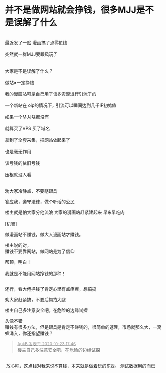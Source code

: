 # 并不是做网站就会挣钱，很多MJJ是不是误解了什么


<br />
最近发了一贴 漫画搞了点零花钱<br />
<br />
突然就一群MJJ要跟风玩了<br />
<br />
<br />
大家是不是误解了什么？<br />
<br />
做站≠一定挣钱<br />
<br />
我的漫画站可是自己用了很多资源进行引流了的<br />
<br />
一个新站在 oip的情况下，引流可以瞬间达到几千IP初始值<br />
<br />
如果一个MJJ啥都没有<br />
<br />
就算买了VPS 买了域名<br />
<br />
拿到了全套采集，把网站做起来了<br />
<br />
也是毫无作用<br />
<br />
该亏钱的依旧亏钱<br />
<br />
压根就没人看<br />
<br />
<br />
劝大家冷静点，不要瞎跟风

答应我，遵守法律，做个听话的公民

楼主就是怕大家分他流浪 大家的漫画站赶紧建起来 早来早吃肉<br />
<br />
[机智]<br />
<img id="aimg_BYfUQ" onclick="zoom(this, this.src, 0, 0, 0)" class="zoom" src="https://i.w3tt.com/images/o1YZv.png" onmouseover="img_onmouseoverfunc(this)" onload="thumbImg(this)" border="0" alt="" />

做漫画站不赚钱，做大人漫画站才赚钱。

楼主说的对，<br />
赚钱不要靠网站，做网站是为了信仰 

帮顶，明白！<br />
<br />
我就是不能用网站挣钱的那种！<br />
<br />
<img src="static/image/smiley/default/lol.gif" smilieid="12" border="0" alt="" /><img src="static/image/smiley/default/lol.gif" smilieid="12" border="0" alt="" /><img src="static/image/smiley/default/lol.gif" smilieid="12" border="0" alt="" />

还行，看大佬挣钱了肯定心里有点痒痒，想搞搞<img src="static/image/smiley/default/lol.gif" smilieid="12" border="0" alt="" />

劝大家赶紧搞，不要后悔拍大腿

楼主自己多注意安全吧，在危险的边缘试探 <img src="static/image/smiley/yct/008.gif" smilieid="39" border="0" alt="" />

头像不错<br />
赚钱有很多方法，但是跟风是肯定不赚钱的，很简单的道理，市场就那么大，一窝蜂涌入，你还指望赚钱？

<div class="quote"><blockquote><font size="2"><a href="https://www.hostloc.com/forum.php?mod=redirect&amp;goto=findpost&amp;pid=9342159&amp;ptid=757685" target="_blank"><font color="#999999">ApkB 发表于 2020-10-23 17:46</font></a></font><br />
楼主自己多注意安全吧，在危险的边缘试探</blockquote></div><br />
<img src="static/image/smiley/default/lol.gif" smilieid="12" border="0" alt="" /> 放心吧，这点钱对我来说不算钱，本来就是做着玩的东西。 测试数据用的而已&nbsp;&nbsp;
